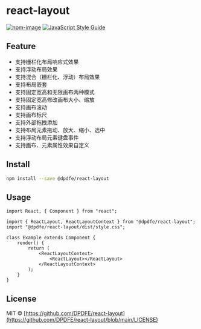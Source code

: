 # react-layout

[![npm-image](https://img.shields.io/npm/v/@dpdfe/react-layout.svg?style=flat-square)](https://www.npmjs.com/package/@dpdfe/react-layout)
[![JavaScript Style Guide](https://img.shields.io/badge/code_style-standard-brightgreen.svg)](https://standardjs.com)

## Feature

- 支持栅栏化布局响应式效果  
- 支持浮动布局效果  
- 支持混合（栅栏化、浮动）布局效果  
- 支持布局嵌套  
- 支持固定宽高和无限画布两种模式  
- 支持固定宽高修改画布大小、缩放  
- 支持画布滚动  
- 支持画布标尺  
- 支持外部拖拽添加  
- 支持布局元素拖动、放大、缩小、选中 
- 支持浮动布局元素键盘事件  
- 支持画布、元素属性效果自定义

## Install

```bash
npm install --save @dpdfe/react-layout
```

## Usage

```tsx
import React, { Component } from "react";

import { ReactLayout, ReactLayoutContext } from "@dpdfe/react-layout";
import "@dpdfe/react-layout/dist/style.css";

class Example extends Component {
    render() {
        return (
            <ReactLayoutContext>
                <ReactLayout></ReactLayout>
            </ReactLayoutContext>
        );
    }
}
```

## License

MIT © [https://github.com/DPDFE/react-layout](https://github.com/DPDFE/react-layout/blob/main/LICENSE)
